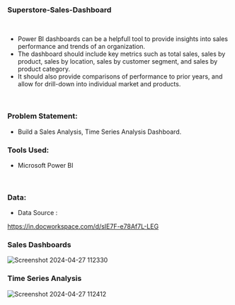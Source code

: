 ### Superstore-Sales-Dashboard
<br>

- Power BI dashboards can be a helpfull tool to provide insights into sales performance and trends of an organization.
- The dashboard should include key metrics such as total sales, sales by product, sales by location, sales by customer segment, and sales by product category. 
- It should also provide comparisons of performance to prior years, and allow for drill-down into individual market and products.
<br>

### Problem Statement:
- Build a Sales Analysis, Time Series Analysis Dashboard.

### Tools Used: 
- Microsoft Power BI
<br>

### Data:
- Data Source :

https://in.docworkspace.com/d/sIE7F-e78Af7L-LEG
<br>

### Sales Dashboards

![Screenshot 2024-04-27 112330](https://github.com/harshuu2002/Superstore-Sales-Dashboard/assets/165991340/9616418a-7702-4b78-b78c-5cd5a3f0e764)

### Time Series Analysis

![Screenshot 2024-04-27 112412](https://github.com/harshuu2002/Superstore-Sales-Dashboard/assets/165991340/f75747a2-3aac-45fa-b9ba-da0419000b01)




